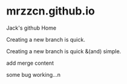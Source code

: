 # mrzzcn.github.io
Jack's github Home

Creating a new branch is quick.

Creating a new branch is quick &(and) simple.

add merge content

some bug working...n
